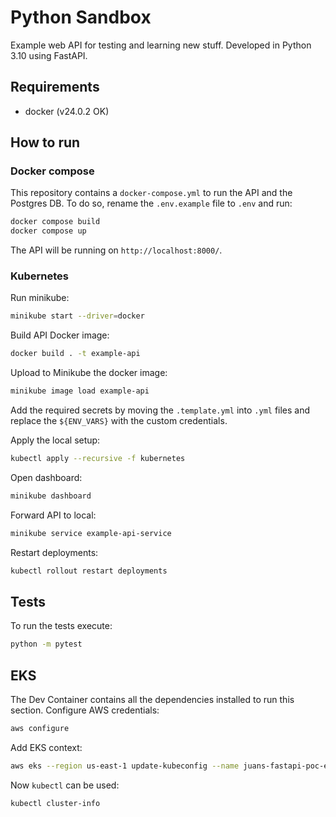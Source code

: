 # Python Sandbox

Example web API for testing and learning new stuff. Developed in Python 3.10 using FastAPI.

## Requirements

- docker (v24.0.2 OK)

## How to run

### Docker compose

This repository contains a `docker-compose.yml` to run the API and the Postgres DB. To do so, rename the `.env.example` file to `.env` and run:

```bash
docker compose build
docker compose up
```

The API will be running on `http://localhost:8000/`.

### Kubernetes

Run minikube:

```bash
minikube start --driver=docker
```

Build API Docker image:

```bash
docker build . -t example-api
```

Upload to Minikube the docker image:

```bash
minikube image load example-api
```

Add the required secrets by moving the `.template.yml` into `.yml` files and replace the `${ENV_VARS}` with the custom credentials.

Apply the local setup:

```bash
kubectl apply --recursive -f kubernetes
```

Open dashboard:

```bash
minikube dashboard
```

Forward API to local:

```bash
minikube service example-api-service
```

Restart deployments:

```bash
kubectl rollout restart deployments
```

## Tests

To run the tests execute:

```bash
python -m pytest
```

## EKS

The Dev Container contains all the dependencies installed to run this section. Configure AWS credentials:

```bash
aws configure
```

Add EKS context:

```bash
aws eks --region us-east-1 update-kubeconfig --name juans-fastapi-poc-eks
```

Now `kubectl` can be used:

```bash
kubectl cluster-info
```
